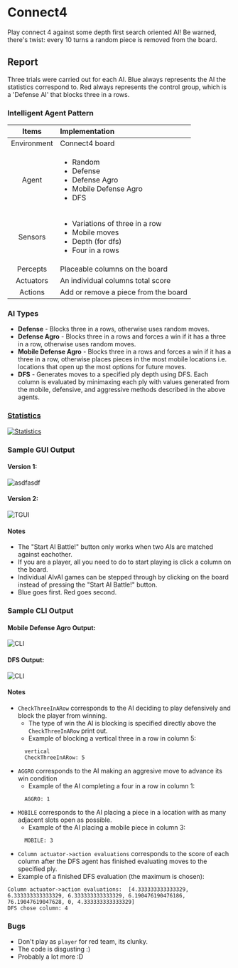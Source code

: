 # Connect4
Play connect 4 against some depth first search oriented AI! Be warned, there's twist: every 10 turns a random piece is removed from the board.

## Report

Three trials were carried out for each AI. Blue always represents the AI the statistics correspond to. Red always represents the control group, which is a 'Defense AI' that blocks three in a rows.

### Intelligent Agent Pattern

|     Items    	|                                    Implementation                                    	|
|:------------:	|:------------------------------------------------------------------------------------	|
|  Environment 	| Connect4 board                                                                       	|
|     Agent    	| <ul> <li>Random</li> <li> Defense </li><li> Defense Agro </li><li> Mobile Defense Agro </li><li> DFS </li></ul>|
|     Sensors    	| <ul> <li>Variations of three in a row</li> <li> Mobile moves </li><li> Depth (for dfs) </li><li> Four in a rows </li></ul>|
|  Percepts 	| Placeable columns on the board                                                                       	|
|  Actuators 	| An individual columns total score                                                                       	|
|  Actions 	| Add or remove a piece from the board                                                                       	|

### AI Types
- **Defense** - Blocks three in a rows, otherwise uses random moves.
- **Defense Agro** - Blocks three in a rows and forces a win if it has a three in a row, otherwise uses random moves.
- **Mobile Defense Agro** - Blocks three in a rows and forces a win if it has a three in a row, otherwise places pieces in the most mobile locations i.e. locations that open up the most options for future moves.
- **DFS** - Generates moves to a specified ply depth using DFS. Each column is evaluated by minimaxing each ply with values generated from the mobile, defensive, and aggressive methods described in the above agents. 

### [Statistics](https://docs.google.com/spreadsheets/d/1WFtJvH4xyIPUyRgYX3VY5aSd5MTep_LCcQxXsL9Izck/edit?usp=sharing)
[![Statistics](stats3.PNG)](https://docs.google.com/spreadsheets/d/1WFtJvH4xyIPUyRgYX3VY5aSd5MTep_LCcQxXsL9Izck/edit?usp=sharing)

### Sample GUI Output

#### Version 1:

![asdfasdf](sampleOutput.PNG)


#### Version 2:


![TGUI](gui.PNG)


#### Notes
* The "Start AI Battle!" button only works when two AIs are matched against eachother.
* If you are a player, all you need to do to start playing is click a column on the board.
* Individual AIvAI games can be stepped through by clicking on the board instead of pressing the "Start AI Battle!" button.
* Blue goes first. Red goes second.

### Sample CLI Output

#### Mobile Defense Agro Output:

![CLI](sampleOutputCMD.PNG)


#### DFS Output:


![CLI](cliOutput2.PNG)

#### Notes
* ```CheckThreeInARow``` corresponds to the AI deciding to play defensively and block the player from winning.
  * The type of win the AI is blocking is specified directly above the ```CheckThreeInARow``` print out.
  * Example of blocking a vertical three in a row in column 5:
  ``` 
    vertical
    CheckThreeInARow: 5
  ```
* ```AGGRO``` corresponds to the AI making an aggresive move to advance its win condition
  * Example of the AI completing a four in a row in column 1:
  ```
    AGGRO: 1
  ```
* ```MOBILE``` corresponds to the AI placing a piece in a location with as many adjacent slots open as possible.
  * Example of the AI placing a mobile piece in column 3:
  ```
    MOBILE: 3
  ```
* ``` Column actuator->action evaluations ``` corresponds to the score of each column after the DFS agent has finished evaluating moves to the specified ply.
 * Example of a finished DFS evaluation (the maximum is chosen):
 ``` 
 Column actuator->action evaluations:  [4.333333333333329, 6.333333333333329, 6.333333333333329, 6.190476190476186, 76.19047619047628, 0, 4.333333333333329]
 DFS chose column: 4
 ```
  
  ### Bugs
  * Don't play as ```player``` for red team, its clunky.
  * The code is disgusting :)
  * Probably a lot more :D
